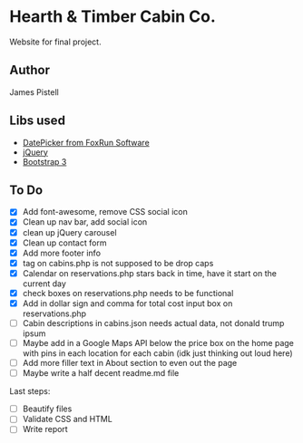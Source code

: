 # Hearth & Timber Cabin Co.
Website for final project.

## Author
James Pistell

## Libs used

+ [DatePicker from FoxRun Software](http://foxrunsoftware.github.com/DatePicker)
+ [jQuery](https://jquery.com)
+ [Bootstrap 3](http://getbootstrap.com)

## To Do

- [x] Add font-awesome, remove CSS social icon
- [x] Clean up nav bar, add social icon
- [x] clean up jQuery carousel
- [x] Clean up contact form
- [x] Add more footer info
- [x] tag on cabins.php is not supposed to be drop caps
- [x] Calendar on reservations.php stars back in time, have it start on the current day
- [x] check boxes on reservations.php needs to be functional
- [x] Add in dollar sign and comma for total cost input box on reservations.php
- [ ] Cabin descriptions in cabins.json needs actual data, not donald trump ipsum
- [ ] Maybe add in a Google Maps API below the price box on the home page with pins in each location for each cabin (idk just thinking out loud here)
- [ ] Add more filler text in About section to even out the page
- [ ] Maybe write a half decent readme.md file

Last steps:
- [ ] Beautify files
- [ ] Validate CSS and HTML
- [ ] Write report
